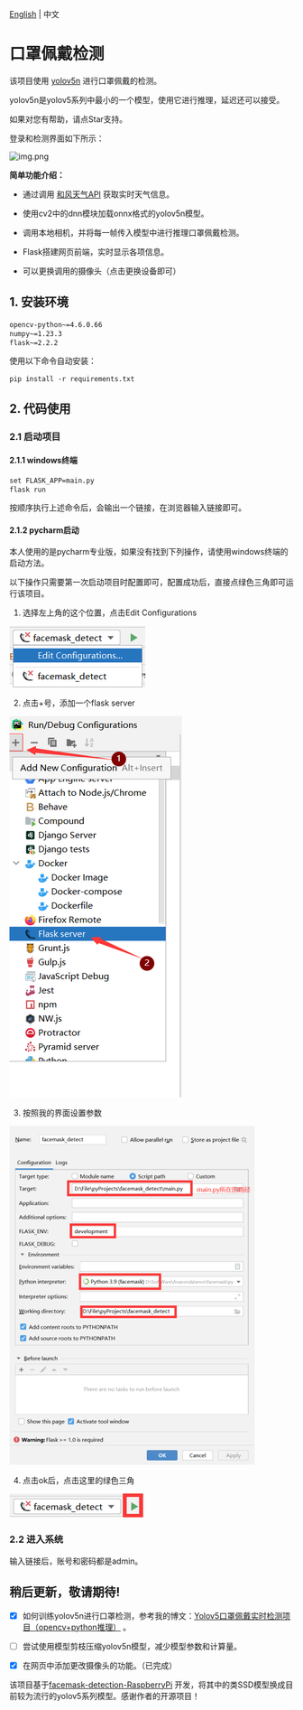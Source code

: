 [English](README.md) | 中文

# 口罩佩戴检测

该项目使用 [yolov5n](https://github.com/ultralytics/yolov5) 进行口罩佩戴的检测。

yolov5n是yolov5系列中最小的一个模型，使用它进行推理，延迟还可以接受。

如果对您有帮助，请点Star支持。

登录和检测界面如下所示：

![img.png](aux_imgs/main.png)



**简单功能介绍：**

- 通过调用 [和风天气API](https://dev.qweather.com/docs/widget/) 获取实时天气信息。

- 使用cv2中的dnn模块加载onnx格式的yolov5n模型。

- 调用本地相机，并将每一帧传入模型中进行推理口罩佩戴检测。

- Flask搭建网页前端，实时显示各项信息。

- 可以更换调用的摄像头（点击更换设备即可）

## 1. 安装环境
```shell
opencv-python~=4.6.0.66
numpy~=1.23.3
flask~=2.2.2
````

使用以下命令自动安装：
```shell
pip install -r requirements.txt
````

## 2. 代码使用

### 2.1 启动项目

#### 2.1.1 windows终端

```shell
set FLASK_APP=main.py
flask run
```
按顺序执行上述命令后，会输出一个链接，在浏览器输入链接即可。

#### 2.1.2 pycharm启动

本人使用的是pycharm专业版，如果没有找到下列操作，请使用windows终端的启动方法。

以下操作只需要第一次启动项目时配置即可，配置成功后，直接点绿色三角即可运行该项目。
1. 选择左上角的这个位置，点击Edit Configurations
   
![img.png](aux_imgs/img.png)

2. 点击+号，添加一个flask server

![img.png](aux_imgs/img2.png)

3. 按照我的界面设置参数

![img.png](aux_imgs/img3.png)

4. 点击ok后，点击这里的绿色三角

![img.png](aux_imgs/img4.png)


### 2.2 进入系统

输入链接后，账号和密码都是admin。 


## 稍后更新，敬请期待!

- [x] 如何训练yolov5n进行口罩检测，参考我的博文：[Yolov5口罩佩戴实时检测项目（opencv+python推理）](https://blog.csdn.net/weixin_43490422/article/details/127148825?spm=1001.2014.3001.5502) 。

- [ ] 尝试使用模型剪枝压缩yolov5n模型，减少模型参数和计算量。

- [x] 在网页中添加更改摄像头的功能。（已完成）

该项目基于[facemask-detection-RaspberryPi](https://github.com/wenyuanw/facemask-detection-RaspberryPi)
开发，将其中的类SSD模型换成目前较为流行的yolov5系列模型。感谢作者的开源项目！

